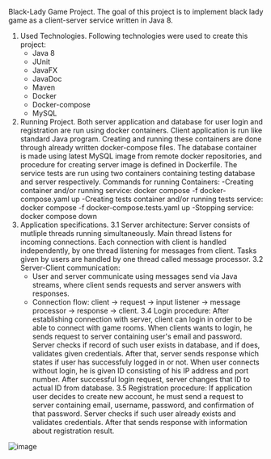 Black-Lady Game Project.
The goal of this project is to implement black lady game as a client-server service written in Java 8.
1. Used Technologies.
   Following technologies were used to create this project:
   - Java 8
   - JUnit
   - JavaFX
   - JavaDoc
   - Maven
   - Docker
   - Docker-compose
   - MySQL
2. Running Project.
   Both server application and database for user login and registration are run using docker containers. Client application is run like standard Java program.
   Creating and running these containers are done through already written docker-compose files. The database container is made using latest MySQL image from
   remote docker repositories, and procedure for creating server image is defined in Dockerfile. The service tests are run using two containers containing
   testing database and server respectively.
   Commands for running Containers:
   -Creating container and/or running service: docker compose -f docker-compose.yaml up
   -Creating tests container and/or running tests service: docker compose -f docker-compose.tests.yaml up
   -Stopping service: docker compose down
3. Application specifications.
   3.1 Server architecture:
       Server consists of mutliple threads running simultaneously. Main thread listens for incoming connections. Each connection with client is handled independently,
       by one thread listening for messages from client. Tasks given by users are handled by one thread called message processor. 
   3.2 Server-Client communication:
     - User and server communicate using messages send via Java streams, where client sends requests and server answers with responses.
     - Connection flow: client -> request -> input listener -> message processor -> response -> client.
   3.4 Login procedure:
       After establishing connection with server, client can login in order to be able to connect with game rooms. When clients wants to login, he sends request to server
       containing user's email and password. Server checks if record of such user exists in database, and if does, validates given credentials. After that, server
       sends response which states if user has successfuly logged in or not. When user connects without login, he is given ID consisting of his IP address and port number.
       After successful login request, server changes that ID to actual ID from database.
   3.5 Registration procedure:
       If application user decides to create new account, he must send a request to server containing email, username, password, and confirmation of that password. Server
       checks if such user already exists and validates credentials. After that sends response with information about registration result.
   
![image](https://github.com/gszp1/Black_Lady_game/assets/117859917/9b8829a1-7070-48b9-ab37-f6bed4ff9de2)

